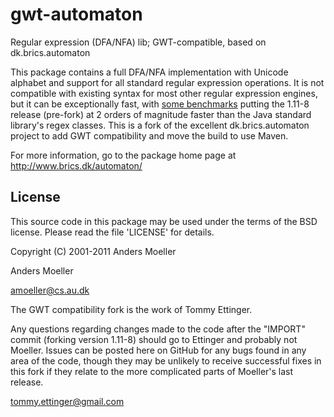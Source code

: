 # gwt-automaton
Regular expression (DFA/NFA) lib; GWT-compatible, based on dk.brics.automaton

This package contains a full DFA/NFA implementation with Unicode
alphabet and support for all standard regular expression operations.
It is not compatible with existing syntax for most other regular expression
engines, but it can be exceptionally fast, with
[some benchmarks](https://www.voxxed.com/blog/2016/01/java-regular-expression-library-benchmarks-2015/)
putting the 1.11-8 release (pre-fork) at 2 orders of magnitude faster than
the Java standard library's regex classes. This is a fork of the excellent
dk.brics.automaton project to add GWT compatibility and move the build to
use Maven.

For more information, go to the package home page at
http://www.brics.dk/automaton/

## License

This source code in this package may be used under the terms of the
BSD license.  Please read the file 'LICENSE' for details.

Copyright (C) 2001-2011 Anders Moeller

Anders Moeller

amoeller@cs.au.dk

The GWT compatibility fork is the work of Tommy Ettinger.

Any questions regarding changes made to the code after the "IMPORT" commit
(forking version 1.11-8) should go to Ettinger and probably not Moeller.
Issues can be posted here on GitHub for any bugs found in any area of the
code, though they may be unlikely to receive successful fixes in this fork
if they relate to the more complicated parts of Moeller's last release.

tommy.ettinger@gmail.com
